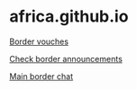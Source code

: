 # africa.github.io
[ Border vouches](t.me/bordervouchess) 


[ Check border announcements](https://t.me/borderannouncements)


[Main border chat](t.me/BORDERMAINCHAT)
